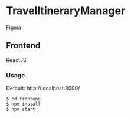 # TravelItineraryManager

[Figma](https://www.figma.com/design/9pcbmqmcjLAdZCZgRIo05Z/TIM-Design?node-id=0-1&node-type=canvas&t=WAw5u0Sfunfb5rfX-0)

## Frontend
ReactJS

### Usage
Default: http://localhost:3000/
```
$ cd frontend
$ npm install
$ npm start
```

